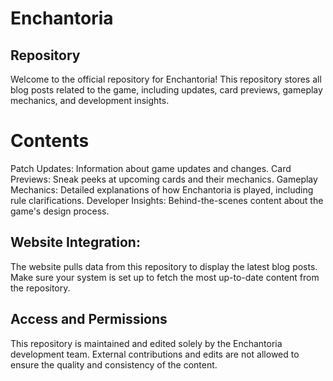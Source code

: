 # Enchantoria
## Repository
Welcome to the official repository for Enchantoria! This repository stores all blog posts related to the game, including updates, card previews, gameplay mechanics, and development insights.

# Contents
Patch Updates: Information about game updates and changes.
Card Previews: Sneak peeks at upcoming cards and their mechanics.
Gameplay Mechanics: Detailed explanations of how Enchantoria is played, including rule clarifications.
Developer Insights: Behind-the-scenes content about the game's design process.

## Website Integration:
The website pulls data from this repository to display the latest blog posts. Make sure your system is set up to fetch the most up-to-date content from the repository.

## Access and Permissions
This repository is maintained and edited solely by the Enchantoria development team.
External contributions and edits are not allowed to ensure the quality and consistency of the content.
